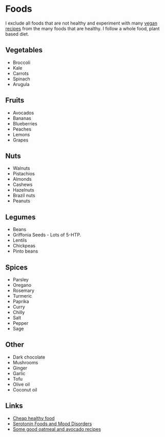 # Foods

I exclude all foods that are not healthy and experiment with many [vegan recipes](https://github.com/nikitavoloboev/vegan-recipes/#readme) from the many foods that are healthy. I follow a whole food, plant based diet.

## Vegetables

- Broccoli
- Kale
- Carrots
- Spinach
- Arugula

## Fruits

- Avocados
- Bananas
- Blueberries
- Peaches
- Lemons
- Grapes

## Nuts

- Walnuts
- Pistachios
- Almonds
- Cashews
- Hazelnuts
- Brazil nuts
- Peanuts

## Legumes

- Beans
- Griffonia Seeds - Lots of 5-HTP.
- Lentils
- Chickpeas
- Pinto beans

## Spices

- Parsley
- Oregano
- Rosemary
- Turmeric
- Paprika
- Curry
- Chilly
- Salt
- Pepper
- Sage

## Other

- Dark chocolate
- Mushrooms
- Ginger
- Garlic
- Tofu
- Olive oil
- Coconut oil

## Links

- [Cheap healthy food](https://www.nomeatathlete.com/cheap-healthy-food/)
- [Serotonin Foods and Mood Disorders](https://bebrainfit.com/serotonin-foods-mood-brain/)
- [Some good oatmeal and avocado recipes](https://www.reddit.com/r/HealthyFood/comments/8ytyqi/food_for_the_brain_with_a_budget/)
